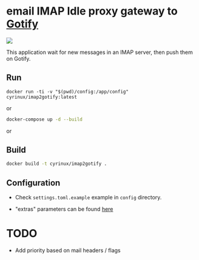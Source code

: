# email IMAP Idle proxy gateway to [Gotify](https://gotify.net)

[![](https://images.microbadger.com/badges/version/cyrinux/imap2gotify.svg)](https://microbadger.com/images/cyrinux/imap2gotify)

This application wait for new messages in an IMAP server, then push them on Gotify.

## Run

```
docker run -ti -v "$(pwd)/config:/app/config" cyrinux/imap2gotify:latest
```

or

```bash
docker-compose up -d --build
```

or

## Build

```bash
docker build -t cyrinux/imap2gotify .
```

## Configuration

- Check `settings.toml.example` example in `config` directory.

- "extras" parameters can be found [here](https://gotify.net/docs/msgextras)

# TODO

- Add priority based on mail headers / flags
